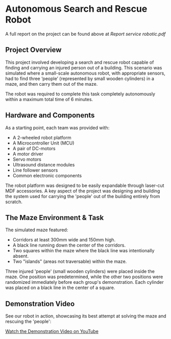 # **Autonomous Search and Rescue Robot**
A full report on the project can be found above at <em>Report service robotic.pdf</em>
## **Project Overview**

This project involved developing a search and rescue robot capable of finding and carrying an injured person out of a building. This scenario was simulated where a small-scale autonomous robot, with appropriate sensors, had to find three ‘people’ (represented by small wooden cylinders) in a maze, and then carry them out of the maze.

The robot was required to complete this task completely autonomously within a maximum total time of 6 minutes.

## **Hardware and Components**

As a starting point, each team was provided with:

* A 2-wheeled robot platform  
* A Microcontroller Unit (MCU)  
* A pair of DC-motors  
* A motor driver  
* Servo motors  
* Ultrasound distance modules  
* Line follower sensors  
* Common electronic components

The robot platform was designed to be easily expandable through laser-cut MDF accessories. A key aspect of the project was designing and building the system used for carrying the 'people' out of the building entirely from scratch.

## **The Maze Environment & Task**

The simulated maze featured:

* Corridors at least 300mm wide and 150mm high.  
* A black line running down the center of the corridors.  
* Two squares within the maze where the black line was intentionally absent.  
* Two "islands" (areas not traversable) within the maze.

Three injured 'people' (small wooden cylinders) were placed inside the maze. One position was predetermined, while the other two positions were randomized immediately before each group's demonstration. Each cylinder was placed on a black line in the center of a square.

## **Demonstration Video**

See our robot in action, showcasing its best attempt at solving the maze and rescuing the 'people':

[Watch the Demonstration Video on YouTube](https://www.youtube.com/watch?v=-tLiGnpTSYg)
